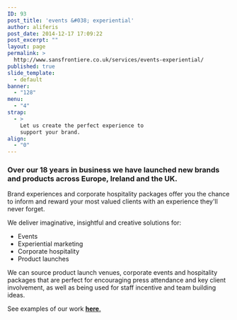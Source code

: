 ```yaml
---
ID: 93
post_title: 'events &#038; experiential'
author: aliferis
post_date: 2014-12-17 17:09:22
post_excerpt: ""
layout: page
permalink: >
  http://www.sansfrontiere.co.uk/services/events-experiential/
published: true
slide_template:
  - default
banner:
  - "128"
menu:
  - "4"
strap:
  - >
    Let us create the perfect experience to
    support your brand.
align:
  - "0"
---
```

<h3>Over our 18 years in business we have launched new brands and products across Europe, Ireland and the UK.</h3>
Brand experiences and corporate hospitality packages offer you the chance
to inform and reward your most valued clients with an experience they'll never forget.

We deliver imaginative, insightful and creative solutions for:
<ul>
	<li>Events</li>
	<li>Experiential marketing</li>
	<li>Corporate hospitality</li>
	<li>Product launches</li>
</ul>
We can source product launch venues, corporate events and hospitality packages that are perfect for encouraging press attendance and key client involvement, as well as being used for staff incentive and team building ideas.

See examples of our work <a title="Work" href="http://www.sansfrontiere.co.uk/work/"><strong>here</strong>.</a>